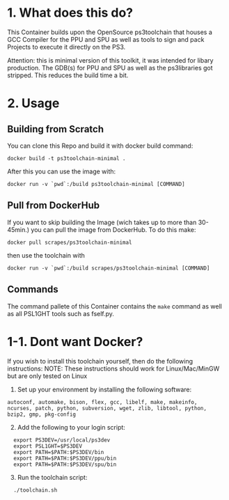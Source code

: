 
# 1. What does this do?
This Container builds upon the OpenSource ps3toolchain that houses a GCC Compiler
for the PPU and SPU as well as tools to sign and pack Projects to execute it directly
on the PS3.

Attention: this is minimal version of this toolkit, it was intended for libary production. 
The GDB(s) for PPU and SPU as well as the ps3libraries got stripped. This reduces the build time a bit.

# 2. Usage

## Building from Scratch
You can clone this Repo and build it with docker build command:
```
docker build -t ps3toolchain-minimal .
```

After this you can use the image with:

```
docker run -v `pwd`:/build ps3toolchain-minimal [COMMAND]
```

## Pull from DockerHub
If you want to skip building the Image (wich takes up to more than 30-45min.) you can pull the image from DockerHub.
To do this make:

```
docker pull scrapes/ps3toolchain-minimal
```

then use the toolchain with

```
docker run -v `pwd`:/build scrapes/ps3toolchain-minimal [COMMAND]
```

## Commands
The command pallete of this Container contains the `make` command 
as well as all PSL1GHT tools such as fself.py.



# 1-1. Dont want Docker?
If you wish to install this toolchain yourself, then do the following instructions:
NOTE: These instructions should work for Linux/Mac/MinGW but are only tested on Linux

 1) Set up your environment by installing the following software:
 
  ```
  autoconf, automake, bison, flex, gcc, libelf, make, makeinfo,
  ncurses, patch, python, subversion, wget, zlib, libtool, python,
  bzip2, gmp, pkg-config
  ```
  
  
 2) Add the following to your login script:

```
  export PS3DEV=/usr/local/ps3dev
  export PSL1GHT=$PS3DEV
  export PATH=$PATH:$PS3DEV/bin
  export PATH=$PATH:$PS3DEV/ppu/bin
  export PATH=$PATH:$PS3DEV/spu/bin
```

 3) Run the toolchain script:

```
  ./toolchain.sh
```
